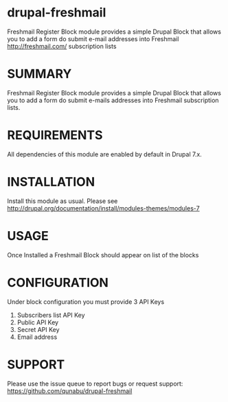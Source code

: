# drupal-freshmail
Freshmail Register Block module provides a simple Drupal Block that allows you to add a form do submit e-mail addresses into Freshmail http://freshmail.com/ subscription lists

# SUMMARY

Freshmail Register Block module provides a simple Drupal Block that allows you to add a
form do submit e-mails addresses into Freshmail subscription lists.

# REQUIREMENTS

All dependencies of this module are enabled by default in Drupal 7.x.


# INSTALLATION

Install this module as usual. Please see
http://drupal.org/documentation/install/modules-themes/modules-7


# USAGE

Once Installed a Freshmail Block should appear on list of the blocks


# CONFIGURATION


Under block configuration you must provide 3 API Keys 

1. Subscribers list API Key
2. Public API Key 
3. Secret API Key
4. Email address


# SUPPORT

Please use the issue queue to report bugs or request support:
https://github.com/qunabu/drupal-freshmail
